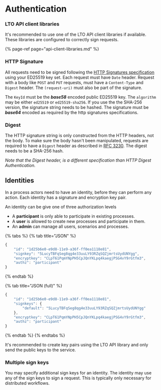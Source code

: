 # Authentication

### LTO API client libraries

It's recommended to use one of the LTO API client libraries if available. These libraries are configured to correctly sign requests.

{% page-ref page="api-client-libraries.md" %}

### HTTP Signature

All requests need to be signed following the [HTTP Signatures specification](https://tools.ietf.org/html/draft-cavage-http-signatures-10) using your ED25519 key set. Each request must have `Date` header. Request with a body like `POST` and `PUT` requests, must have a `Content-Type` and `Digest` header. The `(request-uri)` must also be part of the signature.

The `KeyId` must be the _**base58**_ encoded public ED25519 key. The `algorithm` may be either `ed25519` or `ed25519-sha256`. If you use the the SHA-256 version, the signature string needs to be hashed. The signature must be _**base64**_ encoded as required by the http signatures specifications.

### Digest

The HTTP signature string is only constructed from the HTTP headers, not the body. To make sure the body hasn't been manipulated, requests are required to have a `Digest` header as described in [RFC 3230](https://tools.ietf.org/html/rfc3230). The digest needs to be a SHA-256 hash.

_Note that the Digest header, is a different specification than HTTP Digest Authentication._

## Identities

In a process actors need to have an identity, before they can perform any action. Each identity has a signature and encryption key pair.

An identity can be give one of three authorization levels

* A **participant** is only able to participate in existing processes.
* A **user** is allowed to create new processes and participate in them.
* An **admin** can manage all users, scenarios and processes.

{% tabs %}
{% tab title="JSON" %}
```javascript
{
    "id": "1d25b6e0-e9d8-11e9-a36f-ff0ea1118e81",
    "signkey": "5LucyTBFqSeg8qg4e33uuLY93RZqSQZjmrtsUydUNYgg",
    "encryptkey": "CLpT61PqmYNpPH5CpJQnYKLpq4kaegjPSG4vY9rGtfm3",
    "authz": "participant"
}
```
{% endtab %}

{% tab title="JSON \(full\)" %}
```javascript
{
    "id": "1d25b6e0-e9d8-11e9-a36f-ff0ea1118e81",
    "signkeys": {
        "default": "5LucyTBFqSeg8qg4e33uuLY93RZqSQZjmrtsUydUNYgg"
    },
    "encryptkey": "CLpT61PqmYNpPH5CpJQnYKLpq4kaegjPSG4vY9rGtfm3",
    "authz": "participant"
}
```
{% endtab %}
{% endtabs %}

It's recommended to create key pairs using the LTO API library and only send the public keys to the service.

### Multiple sign keys

You may specify additional sign keys for an identity. The identity may use any of the sign keys to sign a request. This is typically only necessary for distributed workflows.



